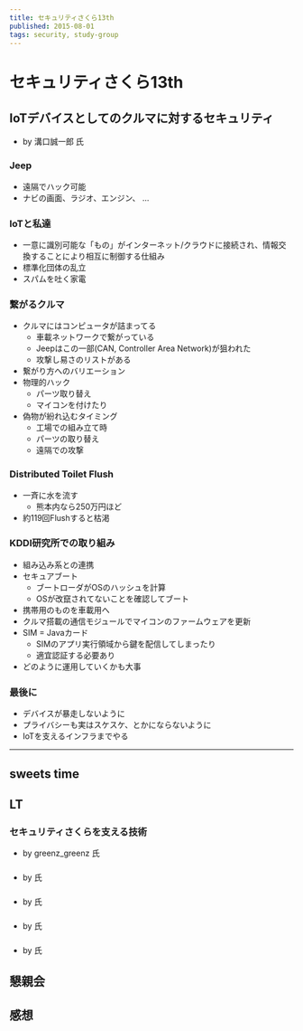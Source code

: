 ```yaml
---
title: セキュリティさくら13th
published: 2015-08-01
tags: security, study-group
---
```

# セキュリティさくら13th

## IoTデバイスとしてのクルマに対するセキュリティ
* by 溝口誠一郎 氏

### Jeep
* 遠隔でハック可能
* ナビの画面、ラジオ、エンジン、 ...

### IoTと私達
* 一意に識別可能な「もの」がインターネット/クラウドに接続され、情報交換することにより相互に制御する仕組み
* 標準化団体の乱立
* スパムを吐く家電

### 繋がるクルマ
* クルマにはコンピュータが詰まってる
  * 車載ネットワークで繋がっている
  * Jeepはこの一部(CAN, Controller Area Network)が狙われた
  * 攻撃し易さのリストがある
* 繋がり方へのバリエーション
* 物理的ハック
  * パーツ取り替え
  * マイコンを付けたり
* 偽物が紛れ込むタイミング
  * 工場での組み立て時
  * パーツの取り替え
  * 遠隔での攻撃

### Distributed Toilet Flush
* 一斉に水を流す
  * 熊本内なら250万円ほど
* 約119回Flushすると枯渇

### KDDI研究所での取り組み
* 組み込み系との連携
* セキュアブート
  * ブートローダがOSのハッシュを計算
  * OSが改竄されてないことを確認してブート
* 携帯用のものを車載用へ
* クルマ搭載の通信モジュールでマイコンのファームウェアを更新
* SIM = Javaカード
  * SIMのアプリ実行領域から鍵を配信してしまったり
  * 適宜認証する必要あり
* どのように運用していくかも大事

### 最後に
* デバイスが暴走しないように
* プライバシーも実はスケスケ、とかにならないように
* IoTを支えるインフラまでやる

______

## sweets time

## LT

### セキュリティさくらを支える技術
* by greenz\_greenz 氏

### 
* by  氏

### 
* by  氏

### 
* by  氏

### 
* by  氏

## 懇親会

## 感想
